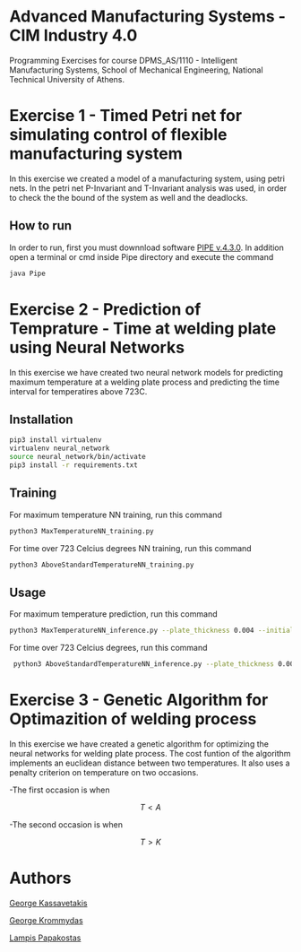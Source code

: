 # Advanced Manufacturing Systems - CIM Industry 4.0 

Programming Exercises for course DPMS_AS/1110 - Intelligent Manufacturing Systems, School of Mechanical Engineering, National Technical University of Athens.

# Exercise 1 - Timed Petri net for simulating control of flexible manufacturing system
  
In this exercise we created a model of a manufacturing system, using petri nets. In the petri net P-Invariant and T-Invariant analysis was used, in order to check the the bound of the system as well and the deadlocks. 

## How to run

In order to run, first you must downnload software [PIPE v.4.3.0](https://sourceforge.net/projects/pipe2/).
In addition open a terminal or cmd inside Pipe directory and execute the command
```bash
java Pipe
```

# Exercise 2 - Prediction of Temprature - Time at welding plate using Neural Networks

In this exercise we have created two neural network models for predicting maximum temperature at a welding plate process and predicting the time interval for temperatires above 723C.

## Installation

```bash
pip3 install virtualenv
virtualenv neural_network
source neural_network/bin/activate
pip3 install -r requirements.txt
```
## Training

For maximum temperature NN training, run this command

```bash
python3 MaxTemperatureNN_training.py
```

For time over 723 Celcius degrees NN training, run this command

```bash
python3 AboveStandardTemperatureNN_training.py
```
## Usage

For maximum temperature prediction, run this command

```bash
python3 MaxTemperatureNN_inference.py --plate_thickness 0.004 --initial_temperature 180 --heat_input 900 --electrode_velocity 0.004 --X 0.0 --Y 0.02 --Z 0.002
```

For time over 723 Celcius degrees, run this command

```bash
 python3 AboveStandardTemperatureNN_inference.py --plate_thickness 0.005 --initial_temperature 200 --heat_input 1200 --electrode_velocity 0.0035 --X 0.025 --Y 0.025 --Z 0.0025 
```

# Exercise 3 - Genetic Algorithm for Optimazition of welding process

In this exercise we have created a genetic algorithm for optimizing the neural networks for welding plate process. 
The cost funtion of the algorithm implements an euclidean distance between two temperatures. It also uses a penalty criterion on temperature on two occasions.

-The first occasion is when  
```math
      T \lt A
```
-The second occasion is when
```math
    T \gt K
```
# Authors

[George Kassavetakis](https://github.com/Gkassavetakis)

[George Krommydas](https://github.com/GeoKrom)

[Lampis Papakostas](https://github.com/LPapakostas)
